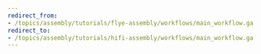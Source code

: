 ```yaml
---
redirect_from:
- /topics/assembly/tutorials/flye-assembly/workflows/main_workflow.ga
redirect_to:
- /topics/assembly/tutorials/hifi-assembly/workflows/main_workflow.ga
---
```

